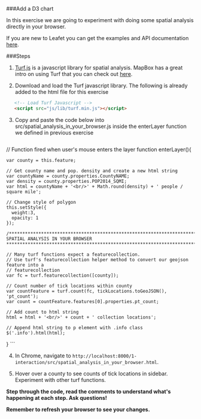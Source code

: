 ###Add a D3 chart

In this exercise we are going to experiment with doing some spatial analysis directly in your browser.
 
If you are new to Leafet you can get the examples and API documentation [here](http://leafletjs.com/).

###Steps

1. [Turf.js](http://turfjs.org/) is a javascript library for spatial analysis. MapBox has a great intro on using Turf that you can check out [here](https://www.mapbox.com/help/intro-to-turf/).

2. Download and load the Turf javascript library. The following is already added to the html file for this exercise

 ```html
    <!-- Load Turf Javascript -->
    <script src="js/lib/turf.min.js"></script>
 ```

3. Copy and paste the code below into src/spatial_analysis_in_your_browser.js inside the enterLayer function we defined in previous exercise

    ```javascript
// Function fired when user's mouse enters the layer
  function enterLayer(){

    var county = this.feature;

    // Get county name and pop. density and create a new html string
    var countyName = county.properties.CountyNAME;
    var density = county.properties.POP2014_SQMI;
    var html = countyName + '<br/>' + Math.round(density) + ' people / square mile';

    // Change style of polygon
    this.setStyle({
      weight:3,
      opacity: 1
    });
    
    /********************************************************************************
    SPATIAL ANALYSIS IN YOUR BROWSER
    ********************************************************************************/

    // Many turf functions expect a featurecollection. 
    // Use turf's featurecollection helper method to convert our geojson feature into a
    // featurecollection
    var fc = turf.featurecollection([county]);

    // Count number of tick locations within county
    var countFeature = turf.count(fc, tickLocations.toGeoJSON(), 'pt_count');
    var count = countFeature.features[0].properties.pt_count;

    // Add count to html string
    html = html + '<br/>' + count + ' collection locations';

    // Append html string to p element with .info class
    $('.info').html(html);

  }
    ```

4. In Chrome, navigate to `http://localhost:8000/1-interaction/src/spatial_analysis_in_your_browser.html`. 

5. Hover over a county to see counts of tick locations in sidebar. Experiment with other turf functions.


__Step through the code, read the comments to understand what's happening at each step. Ask questions!__

__Remember to refresh your browser to see your changes.__
